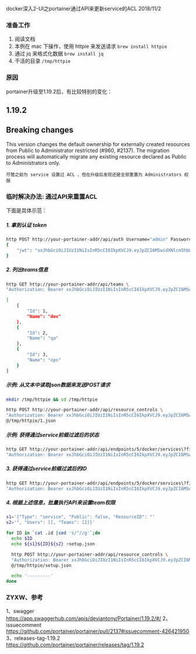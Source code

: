 docker深入2-UI之portainer通过API来更新service的ACL
2018/11/2


### 准备工作
1. 阅读文档
2. 本例在 mac 下操作，使用 httpie 来发送请求
`brew install httpie`
3. 通过 jq 来格式化数据
`brew install jq`
4. 干活的目录
`/tmp/httpie`


### 原因
portainer升级至1.19.2后，有比较特别的变化：

1.19.2
---
Breaking changes
---

This version changes the default ownership for externally created resources from Public to Administrator restricted (#960, #2137). The migration process will automatically migrate any existing resource declared as Public to Administrators only.

`尽管之前为 service 设置过 ACL ，但在升级后发现还是全部重置为 Administrators 权限`


### 临时解决办法: 通过API来重置ACL
下面是具体示范：

##### *1. 拿到认证 token*
```bash
http POST http://your-portainer-addr/api/auth Username="admin" Password="portainer"
{
    "jwt": "xxJhbGciOiJIUzI1NiIsInR5cCI6IkpXVCJ9.eyJpZCI6MSwidXNlcm5hbWUiOiJhZG1pbiIsInJvbGUiOjEsImV4cCI6MTUzOTYxNzcwNX0.ifadEaqEo7LNWPuPBl8zQMZqeFvxfVPgAD6asNdMQYY"
}

```

##### *2. 列出teams信息*
```bash
http GET http://your-portainer-addr/api/teams \
"Authorization: Bearer xxJhbGciOiJIUzI1NiIsInR5cCI6IkpXVCJ9.eyJpZCI6MSwidXNlcm5hbWUiOiJhZG1pbiIsInJvbGUiOjEsImV4cCI6MTUzOTYxNzcwNX0.ifadEaqEo7LNWPuPBl8zQMZqeFvxfVPgAD6asNdMQYY"

[
    {
        "Id": 1,
        "Name": "dev"
    },
    {
        "Id": 2,
        "Name": "qa"
    },
    {
        "Id": 3,
        "Name": "ops"
    }
]

```

##### *示例: 从文本中读取json数据来发送POST请求*
```bash
mkdir /tmp/httpie && cd /tmp/httpie

```

```bash
http POST http://your-portainer-addr/api/resource_controls \
"Authorization: Bearer xxJhbGciOiJIUzI1NiIsInR5cCI6IkpXVCJ9.eyJpZCI6MSwidXNlcm5hbWUiOiJhZG1pbiIsInJvbGUiOjEsImV4cCI6MTUzOTYxNzcwNX0.ifadEaqEo7LNWPuPBl8zQMZqeFvxfVPgAD6asNdMQYY" \
@/tmp/httpie/1.json

```


##### *示例: 获得通过service前缀过滤后的状态*
```bash
http GET http://your-portainer-addr/api/endpoints/5/docker/services\?filters\='{"name":["dev-app1"]}' \
"Authorization: Bearer xxJhbGciOiJIUzI1NiIsInR5cCI6IkpXVCJ9.eyJpZCI6MSwidXNlcm5hbWUiOiJhZG1pbiIsInJvbGUiOjEsImV4cCI6MTUzOTYxNzcwNX0.ifadEaqEo7LNWPuPBl8zQMZqeFvxfVPgAD6asNdMQYY" |jq '.[] | {name: .Spec.Name, id: .ID, teams: .Portainer.ResourceControl.TeamAccesses[0].TeamId}'

```


##### *3. 获得通过service前缀过滤后的ID*
```bash
http GET http://your-portainer-addr/api/endpoints/5/docker/services\?filters\='{"name":["dev-app1"]}' \
"Authorization: Bearer xxJhbGciOiJIUzI1NiIsInR5cCI6IkpXVCJ9.eyJpZCI6MSwidXNlcm5hbWUiOiJhZG1pbiIsInJvbGUiOjEsImV4cCI6MTUzOTYxNzcwNX0.ifadEaqEo7LNWPuPBl8zQMZqeFvxfVPgAD6asNdMQYY" |jq '.[].ID' > .id

```


##### *4. 根据上述信息，批量执行API来设置team权限*
```bash
s1='{"Type": "service", "Public": false, "ResourceID": "'
s2='", "Users": [], "Teams": [2]}'

for ID in `cat .id |sed 's/"//g'`;do
  echo $ID
  echo ${s1}${ID}${s2} >setup.json

  http POST http://your-portainer-addr/api/resource_controls \
  "Authorization: Bearer xxJhbGciOiJIUzI1NiIsInR5cCI6IkpXVCJ9.eyJpZCI6MSwidXNlcm5hbWUiOiJhZG1pbiIsInJvbGUiOjEsImV4cCI6MTUzOTYxNzcwNX0.ifadEaqEo7LNWPuPBl8zQMZqeFvxfVPgAD6asNdMQYY" \
  @/tmp/httpie/setup.json

  echo '---------'
done

```







### ZYXW、参考
1、swagger
https://app.swaggerhub.com/apis/deviantony/Portainer/1.19.2/#/
2、issuecomment
https://github.com/portainer/portainer/pull/2137#issuecomment-426421950
3、releases-tag-1.19.2
https://github.com/portainer/portainer/releases/tag/1.19.2
